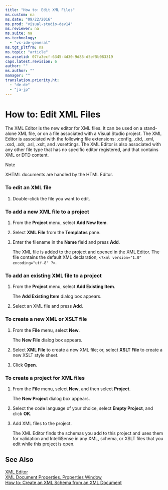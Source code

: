 ```yaml
---
title: "How to: Edit XML Files"
ms.custom: na
ms.date: "09/22/2016"
ms.prod: "visual-studio-dev14"
ms.reviewer: na
ms.suite: na
ms.technology: 
  - "vs-ide-general"
ms.tgt_pltfrm: na
ms.topic: "article"
ms.assetid: 07fa3ecf-6345-4d30-9d85-d5ef5b083319
caps.latest.revision: 6
author: ""
ms.author: ""
manager: ""
translation.priority.ht: 
  - "de-de"
  - "ja-jp"
---
```

# How to: Edit XML Files
The XML Editor is the new editor for XML files. It can be used on a stand-alone XML file, or on a file associated with a Visual Studio project. The XML Editor is associated with the following file extensions: .config, .dtd, .xml, .xsd, .xdr, .xsl, .xslt, and .vssettings. The XML Editor is also associated with any other file type that has no specific editor registered, and that contains XML or DTD content.  
  
> [!NOTE]
>  XHTML documents are handled by the HTML Editor.  
  
### To edit an XML file  
  
1.  Double-click the file you want to edit.  
  
### To add a new XML file to a project  
  
1.  From the **Project** menu, select **Add New Item**.  
  
2.  Select **XML File** from the **Templates** pane.  
  
3.  Enter the filename in the **Name** field and press **Add**.  
  
     The XML file is added to the project and opened in the XML Editor. The file contains the default XML declaration, `<?xml version="1.0" encoding="utf-8" ?>`.  
  
### To add an existing XML file to a project  
  
1.  From the **Project** menu, select **Add Existing Item**.  
  
     The **Add Existing Item** dialog box appears.  
  
2.  Select an XML file and press **Add**.  
  
### To create a new XML or XSLT file  
  
1.  From the **File** menu, select **New**.  
  
     The **New File** dialog box appears.  
  
2.  Select **XML File** to create a new XML file; or, select **XSLT File** to create a new XSLT style sheet.  
  
3.  Click **Open**.  
  
### To create a project for XML files  
  
1.  From the **File** menu, select **New**, and then select **Project**.  
  
     The **New Project** dialog box appears.  
  
2.  Select the code language of your choice, select **Empty Project**, and click **OK**.  
  
3.  Add XML files to the project.  
  
     The XML Editor finds the schemas you add to this project and uses them for validation and IntelliSense in any XML, schema, or XSLT files that you edit while this project is open.  
  
## See Also  
 [XML Editor](../vs140/xml-editor.md)   
 [XML Document Properties, Properties Window](../vs140/xml-document-properties--properties-window.md)   
 [How to: Create an XML Schema from an XML Document](../vs140/how-to--create-an-xml-schema-from-an-xml-document.md)
